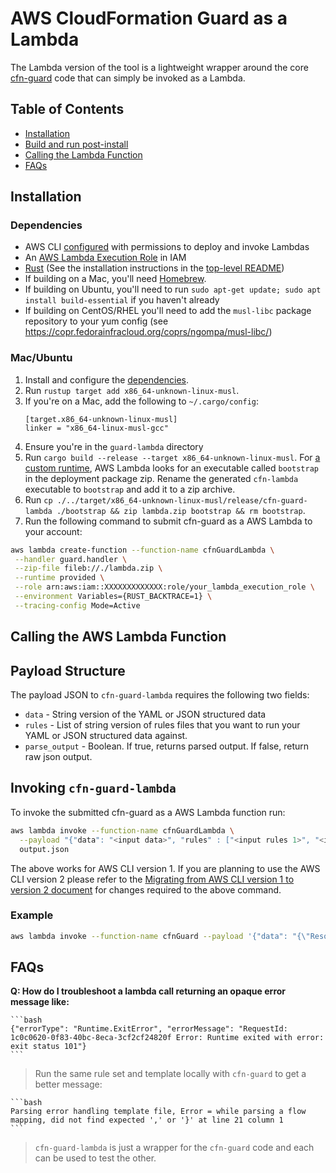 # AWS CloudFormation Guard as a Lambda

The Lambda version of the tool is a lightweight wrapper around the core [cfn-guard](../guard) code that can simply be invoked as a Lambda.

## Table of Contents

* [Installation](#installation)
* [Build and run post-install](#to-build-and-run-post-install)
* [Calling the Lambda Function](#calling-the-lambda-function)
* [FAQs](#faqs)

## Installation

### Dependencies

* AWS CLI [configured](https://docs.aws.amazon.com/cli/latest/userguide/cli-chap-configure.html) with permissions to deploy and invoke Lambdas
* An [AWS Lambda Execution Role](https://docs.aws.amazon.com/lambda/latest/dg/lambda-intro-execution-role.html) in IAM
* [Rust](https://rustup.rs/) (See the installation instructions in the [top-level README](../README.md#install-rust))
* If building on a Mac, you'll need [Homebrew](https://brew.sh/).
* If building on Ubuntu, you'll need to run `sudo apt-get update; sudo apt install build-essential` if you haven't already
* If building on CentOS/RHEL you'll need to add the `musl-libc` package repository to your yum config (see https://copr.fedorainfracloud.org/coprs/ngompa/musl-libc/)

### Mac/Ubuntu

1. Install and configure the [dependencies](#dependencies).
1. Run `rustup target add x86_64-unknown-linux-musl`.
1. If you're on a Mac, add the following to `~/.cargo/config`:
    ```
    [target.x86_64-unknown-linux-musl]
    linker = "x86_64-linux-musl-gcc"
    ```
1. Ensure you're in the `guard-lambda` directory
1. Run `cargo build --release --target x86_64-unknown-linux-musl`. For [a custom runtime](https://docs.aws.amazon.com/lambda/latest/dg/runtimes-custom.html), AWS Lambda looks for an executable called `bootstrap` in the deployment package zip. Rename the generated `cfn-lambda` executable to `bootstrap` and add it to a zip archive.
1. Run `cp ./../target/x86_64-unknown-linux-musl/release/cfn-guard-lambda ./bootstrap && zip lambda.zip bootstrap && rm bootstrap`.
1. Run the following command to submit cfn-guard as a AWS Lambda to your account:

```bash
aws lambda create-function --function-name cfnGuardLambda \
 --handler guard.handler \
 --zip-file fileb://./lambda.zip \
 --runtime provided \
 --role arn:aws:iam::XXXXXXXXXXXXX:role/your_lambda_execution_role \
 --environment Variables={RUST_BACKTRACE=1} \
 --tracing-config Mode=Active
```

## Calling the AWS Lambda Function

## Payload Structure

The payload JSON to `cfn-guard-lambda` requires the following two fields:
* `data` - String version of the YAML or JSON structured data
* `rules` - List of string version of rules files that you want to run your YAML or JSON structured data against.
* `parse_output` - Boolean. If true, returns parsed output. If false, return raw json output.

## Invoking `cfn-guard-lambda`

To invoke the submitted cfn-guard as a AWS Lambda function run:

```bash
aws lambda invoke --function-name cfnGuardLambda \
  --payload "{"data": "<input data>", "rules" : ["<input rules 1>", "<input rules 2>", ...], "parse_output": true}" \
  output.json
```
The above works for AWS CLI version 1. If you are planning to use the AWS CLI version 2 please refer to the [Migrating from AWS CLI version 1 to version 2 document](https://docs.aws.amazon.com/cli/latest/userguide/cliv2-migration.html#cliv2-migration-binaryparam) for changes required to the above command.

### Example

```bash
aws lambda invoke --function-name cfnGuard --payload '{"data": "{\"Resources\":{\"NewVolume\":{\"Type\":\"AWS::EC2::Volume\",\"Properties\":{\"Size\":500,\"Encrypted\":false,\"AvailabilityZone\":\"us-west-2b\"}},\"NewVolume2\":{\"Type\":\"AWS::EC2::Volume\",\"Properties\":{\"Size\":50,\"Encrypted\":false,\"AvailabilityZone\":\"us-west-2c\"}}}}", "rules" : [ "Resources.*[ Type == /EC2::Volume/ ].Properties.Encrypted == false" ], "parse_output": true}' output.json
```

## FAQs

**Q: How do I troubleshoot a lambda call returning an opaque error message like:**

    ```bash
    {"errorType": "Runtime.ExitError", "errorMessage": "RequestId: 1c0c0620-0f83-40bc-8eca-3cf2cf24820f Error: Runtime exited with error: exit status 101"}
    ```

> Run the same rule set and template locally with `cfn-guard` to get a better message:

    ```bash
    Parsing error handling template file, Error = while parsing a flow mapping, did not find expected ',' or '}' at line 21 column 1
    ```

> `cfn-guard-lambda` is just a wrapper for the `cfn-guard` code and each can be used to test the other.
